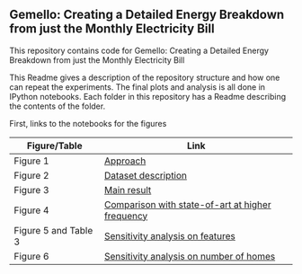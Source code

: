 Gemello: Creating a Detailed Energy Breakdown from just the Monthly Electricity Bill
-------------------

This repository contains code for Gemello: Creating a Detailed Energy Breakdown from just the Monthly Electricity Bill

This Readme gives a description of the repository structure and how one can repeat the experiments. The final plots and analysis is all done in IPython notebooks.
Each folder in this repository has a Readme describing the contents of the folder.


First, links to the notebooks for the figures

| Figure/Table| Link |
| --- | --- |
| Figure 1 | [Approach](https://docs.google.com/drawings/d/1R68GnSezUbC-RiGcwy3E8cSYYHZAgf50YiYkTOqUWFg/edit?usp=sharing) |
| Figure 2 | [Dataset description](https://github.com/nipunbatra/Gemello/blob/master/code/dataset_description.ipynb) |
| Figure 3 | [Main result](https://github.com/nipunbatra/Gemello/blob/master/code/main-result.ipynb) |
| Figure 4 | [Comparison with state-of-art at higher frequency](https://github.com/nipunbatra/Gemello/blob/master/code/lbm-2min-15min-vs-gemello.ipynb)|
| Figure 5 and Table 3| [Sensitivity analysis on features](https://github.com/nipunbatra/Gemello/blob/master/code/sensitivity-features.ipynb)|
| Figure 6| [Sensitivity analysis on number of homes](https://github.com/nipunbatra/Gemello/blob/master/code/sensitivity-numhomes.ipynb) |
